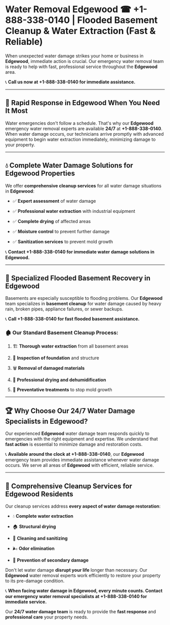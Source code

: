 # Water Removal Edgewood ☎ +1-888-338-0140 | Flooded Basement Cleanup & Water Extraction (Fast & Reliable)

When unexpected water damage strikes your home or business in **Edgewood**, immediate action is crucial. Our emergency water removal team is ready to help with fast, professional service throughout the **Edgewood** area. 

📞 **Call us now at +1-888-338-0140 for immediate assistance.**
---
## 🚀 Rapid Response in Edgewood When You Need It Most
Water emergencies don't follow a schedule. That's why our **Edgewood** emergency water removal experts are available **24/7** at **+1-888-338-0140**. When water damage occurs, our technicians arrive promptly with advanced equipment to begin water extraction immediately, minimizing damage to your property.
---
## 💧 Complete Water Damage Solutions for Edgewood Properties
We offer **comprehensive cleanup services** for all water damage situations in **Edgewood**:
- ✅ **Expert assessment** of water damage  
- ✅ **Professional water extraction** with industrial equipment  
- ✅ **Complete drying** of affected areas  
- ✅ **Moisture control** to prevent further damage  
- ✅ **Sanitization services** to prevent mold growth  
📞 **Contact +1-888-338-0140 for immediate water damage solutions in Edgewood.**
---
## 🌊 Specialized Flooded Basement Recovery in Edgewood
Basements are especially susceptible to flooding problems. Our **Edgewood** team specializes in **basement cleanup** for water damage caused by heavy rain, broken pipes, appliance failures, or sewer backups. 
📞 **Call +1-888-338-0140 for fast flooded basement assistance.**
### 🏚️ Our Standard Basement Cleanup Process:
1. 🏗️ **Thorough water extraction** from all basement areas  
2. 🔎 **Inspection of foundation** and structure  
3. 🗑️ **Removal of damaged materials**  
4. 💨 **Professional drying and dehumidification**  
5. 🚫 **Preventative treatments** to stop mold growth  
---
## 🏆 Why Choose Our 24/7 Water Damage Specialists in Edgewood?
Our experienced **Edgewood** water damage team responds quickly to emergencies with the right equipment and expertise. We understand that **fast action** is essential to minimize damage and restoration costs.
📞 **Available around the clock at +1-888-338-0140**, our **Edgewood** emergency team provides immediate assistance whenever water damage occurs. We serve all areas of **Edgewood** with efficient, reliable service.
---
## 🧹 Comprehensive Cleanup Services for Edgewood Residents
Our cleanup services address **every aspect of water damage restoration**:
- 💧 **Complete water extraction**  
- 🏠 **Structural drying**  
- 🧼 **Cleaning and sanitizing**  
- 🌬️ **Odor elimination**  
- 🚫 **Prevention of secondary damage**  
Don't let water damage **disrupt your life** longer than necessary. Our **Edgewood** water removal experts work efficiently to restore your property to its pre-damage condition.
📞 **When facing water damage in Edgewood, every minute counts. Contact our emergency water removal specialists at +1-888-338-0140 for immediate service.**
Our **24/7 water damage team** is ready to provide the **fast response** and **professional care** your property needs.
